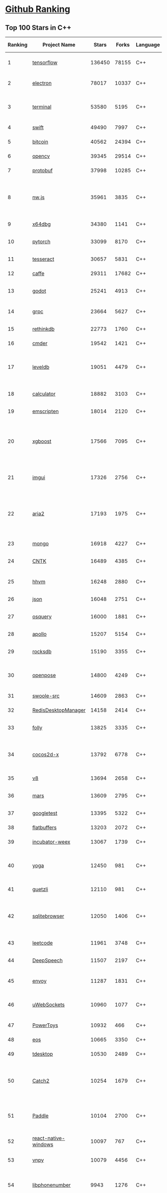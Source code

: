 [Github Ranking](../README.md)
==========

## Top 100 Stars in C\+\+

| Ranking | Project Name | Stars | Forks | Language | Open Issues | Description | Last Commit |
| ------- | ------------ | ----- | ----- | -------- | ----------- | ----------- | ----------- |
| 1 | [tensorflow](https://github.com/tensorflow/tensorflow) | 136450 | 78155 | C++ | 2960 | An Open Source Machine Learning Framework for Everyone | 2019-10-27T09:08:19Z |
| 2 | [electron](https://github.com/electron/electron) | 78017 | 10337 | C++ | 1203 | :electron: Build cross-platform desktop apps with JavaScript, HTML, and CSS | 2019-10-27T09:49:12Z |
| 3 | [terminal](https://github.com/microsoft/terminal) | 53580 | 5195 | C++ | 755 | The new Windows Terminal, and the original Windows console host - all in the same place! | 2019-10-27T10:54:43Z |
| 4 | [swift](https://github.com/apple/swift) | 49490 | 7997 | C++ | 593 | The Swift Programming Language | 2019-10-27T08:52:41Z |
| 5 | [bitcoin](https://github.com/bitcoin/bitcoin) | 40562 | 24394 | C++ | 1017 | Bitcoin Core integration/staging tree | 2019-10-27T10:16:06Z |
| 6 | [opencv](https://github.com/opencv/opencv) | 39345 | 29514 | C++ | 1780 | Open Source Computer Vision Library | 2019-10-27T00:14:24Z |
| 7 | [protobuf](https://github.com/protocolbuffers/protobuf) | 37998 | 10285 | C++ | 759 | Protocol Buffers - Google's data interchange format | 2019-10-25T23:56:03Z |
| 8 | [nw.js](https://github.com/nwjs/nw.js) | 35961 | 3835 | C++ | 745 | Call all Node.js modules directly from DOM/WebWorker and enable a new way of writing applications with all Web technologies. | 2019-10-23T02:54:36Z |
| 9 | [x64dbg](https://github.com/x64dbg/x64dbg) | 34380 | 1141 | C++ | 355 | An open-source x64/x32 debugger for windows. | 2019-10-23T10:22:49Z |
| 10 | [pytorch](https://github.com/pytorch/pytorch) | 33099 | 8170 | C++ | 4495 | Tensors and Dynamic neural networks in Python with strong GPU acceleration | 2019-10-27T10:18:06Z |
| 11 | [tesseract](https://github.com/tesseract-ocr/tesseract) | 30657 | 5831 | C++ | 227 | Tesseract Open Source OCR Engine (main repository) | 2019-10-24T16:44:41Z |
| 12 | [caffe](https://github.com/BVLC/caffe) | 29311 | 17682 | C++ | 1068 | Caffe: a fast open framework for deep learning. | 2019-10-27T10:31:28Z |
| 13 | [godot](https://github.com/godotengine/godot) | 25241 | 4913 | C++ | 5673 | Godot Engine – Multi-platform 2D and 3D game engine | 2019-10-27T09:35:32Z |
| 14 | [grpc](https://github.com/grpc/grpc) | 23664 | 5627 | C++ | 917 | The C based gRPC (C++, Python, Ruby, Objective-C, PHP, C#) | 2019-10-27T09:40:18Z |
| 15 | [rethinkdb](https://github.com/rethinkdb/rethinkdb) | 22773 | 1760 | C++ | 1461 | The open-source database for the realtime web. | 2019-10-26T00:57:42Z |
| 16 | [cmder](https://github.com/cmderdev/cmder) | 19542 | 1421 | C++ | 19 | Lovely console emulator package for Windows | 2019-10-23T02:44:19Z |
| 17 | [leveldb](https://github.com/google/leveldb) | 19051 | 4479 | C++ | 126 | LevelDB is a fast key-value storage library written at Google that provides an ordered mapping from string keys to string values. | 2019-10-22T10:47:14Z |
| 18 | [calculator](https://github.com/microsoft/calculator) | 18882 | 3103 | C++ | 131 | Windows Calculator: A simple yet powerful calculator that ships with Windows | 2019-10-27T05:08:08Z |
| 19 | [emscripten](https://github.com/emscripten-core/emscripten) | 18014 | 2120 | C++ | 729 | Emscripten: An LLVM-to-Web Compiler | 2019-10-26T12:02:48Z |
| 20 | [xgboost](https://github.com/dmlc/xgboost) | 17566 | 7095 | C++ | 185 | Scalable, Portable and Distributed Gradient Boosting (GBDT, GBRT or GBM) Library,  for Python, R, Java, Scala, C++ and more. Runs on single machine, Hadoop, Spark, Flink and DataFlow | 2019-10-26T09:51:36Z |
| 21 | [imgui](https://github.com/ocornut/imgui) | 17326 | 2756 | C++ | 448 | Dear ImGui: Bloat-free Immediate Mode Graphical User interface for C++ with minimal dependencies | 2019-10-25T13:38:35Z |
| 22 | [aria2](https://github.com/aria2/aria2) | 17193 | 1975 | C++ | 628 | aria2 is a lightweight multi-protocol & multi-source, cross platform download utility operated in command-line. It supports HTTP/HTTPS, FTP, SFTP, BitTorrent and Metalink. | 2019-10-14T04:07:10Z |
| 23 | [mongo](https://github.com/mongodb/mongo) | 16918 | 4227 | C++ | 40 | The MongoDB Database | 2019-10-26T20:08:18Z |
| 24 | [CNTK](https://github.com/microsoft/CNTK) | 16489 | 4385 | C++ | 785 | Microsoft Cognitive Toolkit (CNTK), an open source deep-learning toolkit | 2019-10-24T17:22:48Z |
| 25 | [hhvm](https://github.com/facebook/hhvm) | 16248 | 2880 | C++ | 874 | A virtual machine for executing programs written in Hack. | 2019-10-27T02:27:42Z |
| 26 | [json](https://github.com/nlohmann/json) | 16048 | 2751 | C++ | 46 | JSON for Modern C++ | 2019-10-23T19:41:20Z |
| 27 | [osquery](https://github.com/osquery/osquery) | 16000 | 1881 | C++ | 613 | SQL powered operating system instrumentation, monitoring, and analytics. | 2019-10-27T08:55:55Z |
| 28 | [apollo](https://github.com/ApolloAuto/apollo) | 15207 | 5154 | C++ | 468 | An open autonomous driving platform | 2019-10-26T22:11:29Z |
| 29 | [rocksdb](https://github.com/facebook/rocksdb) | 15190 | 3355 | C++ | 398 | A library that provides an embeddable, persistent key-value store for fast storage. | 2019-10-27T07:16:54Z |
| 30 | [openpose](https://github.com/CMU-Perceptual-Computing-Lab/openpose) | 14800 | 4249 | C++ | 28 | OpenPose: Real-time multi-person keypoint detection library for body, face, hands, and foot estimation | 2019-10-25T03:51:22Z |
| 31 | [swoole-src](https://github.com/swoole/swoole-src) | 14609 | 2863 | C++ | 62 | 🚀 Coroutine-based concurrency library for PHP | 2019-10-26T08:01:29Z |
| 32 | [RedisDesktopManager](https://github.com/uglide/RedisDesktopManager) | 14158 | 2414 | C++ | 31 | :wrench: Cross-platform GUI management tool for Redis | 2019-10-25T11:07:19Z |
| 33 | [folly](https://github.com/facebook/folly) | 13825 | 3335 | C++ | 190 | An open-source C++ library developed and used at Facebook. | 2019-10-27T07:24:30Z |
| 34 | [cocos2d-x](https://github.com/cocos2d/cocos2d-x) | 13792 | 6778 | C++ | 1352 | Cocos2d-x is a suite of open-source, cross-platform, game-development tools used by millions of developers all over the world. | 2019-10-25T20:53:16Z |
| 35 | [v8](https://github.com/v8/v8) | 13694 | 2658 | C++ | 1 | The official mirror of the V8 Git repository | 2019-10-10T17:52:03Z |
| 36 | [mars](https://github.com/Tencent/mars) | 13609 | 2795 | C++ | 123 | Mars is a cross-platform network component  developed by WeChat. | 2019-10-23T13:14:43Z |
| 37 | [googletest](https://github.com/google/googletest) | 13395 | 5322 | C++ | 125 | Googletest - Google Testing and Mocking Framework | 2019-10-27T10:18:47Z |
| 38 | [flatbuffers](https://github.com/google/flatbuffers) | 13203 | 2072 | C++ | 233 | FlatBuffers: Memory Efficient Serialization Library | 2019-10-26T23:48:23Z |
| 39 | [incubator-weex](https://github.com/apache/incubator-weex) | 13067 | 1739 | C++ | 128 | Apache Weex (Incubating) | 2019-10-25T06:29:08Z |
| 40 | [yoga](https://github.com/facebook/yoga) | 12450 | 981 | C++ | 224 | Yoga is a cross-platform layout engine which implements Flexbox. Follow https://twitter.com/yogalayout for updates. | 2019-10-24T21:46:31Z |
| 41 | [guetzli](https://github.com/google/guetzli) | 12110 | 981 | C++ | 117 | Perceptual JPEG encoder | 2019-10-25T12:45:03Z |
| 42 | [sqlitebrowser](https://github.com/sqlitebrowser/sqlitebrowser) | 12050 | 1406 | C++ | 375 | Official home of the DB Browser for SQLite (DB4S) project. Previously known as "SQLite Database Browser" and "Database Browser for SQLite". Website at:  | 2019-10-26T23:54:46Z |
| 43 | [leetcode](https://github.com/haoel/leetcode) | 11961 | 3748 | C++ | 50 | LeetCode Problems' Solutions  | 2019-10-09T17:20:46Z |
| 44 | [DeepSpeech](https://github.com/mozilla/DeepSpeech) | 11507 | 2197 | C++ | 106 | A TensorFlow implementation of Baidu's DeepSpeech architecture | 2019-10-26T10:04:15Z |
| 45 | [envoy](https://github.com/envoyproxy/envoy) | 11287 | 1831 | C++ | 596 | Cloud-native high-performance edge/middle/service proxy | 2019-10-27T07:28:24Z |
| 46 | [uWebSockets](https://github.com/uNetworking/uWebSockets) | 10960 | 1077 | C++ | 16 | Simple, secure & standards compliant web I/O for the most demanding of applications | 2019-10-26T14:27:07Z |
| 47 | [PowerToys](https://github.com/microsoft/PowerToys) | 10932 | 466 | C++ | 344 | Windows system utilities to maximize productivity | 2019-10-27T05:49:53Z |
| 48 | [eos](https://github.com/EOSIO/eos) | 10665 | 3350 | C++ | 264 | An open source smart contract platform  | 2019-10-25T22:29:51Z |
| 49 | [tdesktop](https://github.com/telegramdesktop/tdesktop) | 10530 | 2489 | C++ | 1155 | Telegram Desktop messaging app | 2019-10-21T18:29:51Z |
| 50 | [Catch2](https://github.com/catchorg/Catch2) | 10254 | 1679 | C++ | 224 | A modern, C++-native, header-only, test framework for unit-tests, TDD and BDD - using C++11, C++14, C++17 and later (or C++03 on the Catch1.x branch) | 2019-10-27T09:06:11Z |
| 51 | [Paddle](https://github.com/PaddlePaddle/Paddle) | 10104 | 2700 | C++ | 1625 | PArallel Distributed Deep LEarning （『飞桨』核心框架，高性能单机、分布式训练和跨平台部署） | 2019-10-27T10:14:48Z |
| 52 | [react-native-windows](https://github.com/microsoft/react-native-windows) | 10097 | 767 | C++ | 330 | A framework for building native Windows apps with React. | 2019-10-27T05:43:31Z |
| 53 | [vnpy](https://github.com/vnpy/vnpy) | 10079 | 4456 | C++ | 21 | 基于Python的开源量化交易平台开发框架 | 2019-10-27T01:42:19Z |
| 54 | [libphonenumber](https://github.com/google/libphonenumber) | 9943 | 1276 | C++ | 86 | Google's common Java, C++ and JavaScript library for parsing, formatting, and validating international phone numbers. | 2019-10-20T15:16:30Z |
| 55 | [LightGBM](https://github.com/microsoft/LightGBM) | 9788 | 2621 | C++ | 38 | A fast, distributed, high performance gradient boosting (GBT, GBDT, GBRT, GBM or MART) framework based on decision tree algorithms, used for ranking, classification and many other machine learning tasks. | 2019-10-27T01:23:11Z |
| 56 | [xbmc](https://github.com/xbmc/xbmc) | 9711 | 5202 | C++ | 588 | Kodi is an award-winning free and open source home theater/media center software and entertainment hub for digital media. With its beautiful interface and powerful skinning engine, it's available for Android, BSD, Linux, macOS, iOS and Windows. | 2019-10-27T04:09:36Z |
| 57 | [foundationdb](https://github.com/apple/foundationdb) | 9573 | 771 | C++ | 373 | FoundationDB - the open source, distributed, transactional key-value store | 2019-10-27T03:32:07Z |
| 58 | [Proton](https://github.com/ValveSoftware/Proton) | 9508 | 335 | C++ | 2123 | Compatibility tool for Steam Play based on Wine and additional components | 2019-10-09T21:23:03Z |
| 59 | [Karabiner-Elements](https://github.com/tekezo/Karabiner-Elements) | 9340 | 571 | C++ | 86 | Karabiner-Elements is a powerful utility for keyboard customization on macOS Sierra (10.12) or later. | 2019-10-22T07:46:08Z |
| 60 | [incubator-brpc](https://github.com/apache/incubator-brpc) | 9289 | 2229 | C++ | 187 | Industrial-grade RPC framework used throughout Baidu, with 1,000,000+ instances and thousands kinds of services, called "baidu-rpc" inside Baidu. | 2019-10-25T10:36:59Z |
| 61 | [openage](https://github.com/SFTtech/openage) | 9143 | 887 | C++ | 212 | Free (as in freedom) open source clone of the Age of Empires II engine :rocket: | 2019-10-27T05:51:36Z |
| 62 | [hardseed](https://github.com/yangyangwithgnu/hardseed) | 9129 | 1964 | C++ | 35 | SEX IS ZERO (0), so, who wanna be the ONE (1), aha? | 2018-08-25T17:29:23Z |
| 63 | [CRYENGINE](https://github.com/CRYTEK/CRYENGINE) | 9116 | 1787 | C++ | 72 | CRYENGINE is a powerful real-time game development platform created by Crytek. | 2019-10-25T14:45:57Z |
| 64 | [turicreate](https://github.com/apple/turicreate) | 9101 | 911 | C++ | 468 | Turi Create simplifies the development of custom machine learning models. | 2019-10-26T01:13:29Z |
| 65 | [AirSim](https://github.com/microsoft/AirSim) | 9068 | 2342 | C++ | 479 | Open source simulator for autonomous vehicles built on Unreal Engine / Unity, from Microsoft AI & Research | 2019-10-26T23:59:48Z |
| 66 | [openalpr](https://github.com/openalpr/openalpr) | 8912 | 2025 | C++ | 435 | Automatic License Plate Recognition library | 2019-10-21T07:15:01Z |
| 67 | [wkhtmltopdf](https://github.com/wkhtmltopdf/wkhtmltopdf) | 8795 | 1239 | C++ | 862 | Convert HTML to PDF using Webkit (QtWebKit) | 2019-08-30T15:40:36Z |
| 68 | [arangodb](https://github.com/arangodb/arangodb) | 8743 | 591 | C++ | 586 | 🥑 ArangoDB is a native multi-model database with flexible data models for documents, graphs, and key-values. Build high performance applications using a convenient SQL-like query language or JavaScript extensions. | 2019-10-25T17:47:34Z |
| 69 | [napajs](https://github.com/microsoft/napajs) | 8725 | 316 | C++ | 64 | Napa.js: a multi-threaded JavaScript runtime | 2018-10-30T21:08:57Z |
| 70 | [mosh](https://github.com/mobile-shell/mosh) | 8696 | 554 | C++ | 227 | Mobile Shell | 2019-10-17T14:29:31Z |
| 71 | [MMKV](https://github.com/Tencent/MMKV) | 8598 | 902 | C++ | 0 | An efficient, small mobile key-value storage framework developed by WeChat. Works on iOS, Android, macOS and Windows. | 2019-09-16T09:42:07Z |
| 72 | [ClickHouse](https://github.com/ClickHouse/ClickHouse) | 8593 | 1514 | C++ | 1142 | ClickHouse is a free analytic DBMS for big data | 2019-10-26T22:39:06Z |
| 73 | [yuzu](https://github.com/yuzu-emu/yuzu) | 8467 | 569 | C++ | 191 | Nintendo Switch Emulator | 2019-10-27T09:04:11Z |
| 74 | [navicat-keygen](https://github.com/DoubleLabyrinth/navicat-keygen) | 8452 | 2138 | C++ | 8 | A keygen for Navicat | 2019-10-03T07:34:10Z |
| 75 | [rapidjson](https://github.com/Tencent/rapidjson) | 8431 | 2300 | C++ | 392 | A fast JSON parser/generator for C++ with both SAX/DOM style API | 2019-10-21T18:39:29Z |
| 76 | [watchman](https://github.com/facebook/watchman) | 8396 | 656 | C++ | 90 | Watches files and records, or triggers actions, when they change.  | 2019-10-27T07:22:29Z |
| 77 | [Tasmota](https://github.com/arendst/Tasmota) | 8148 | 1919 | C++ | 4 | Provide ESP8266 based devices with Web, MQTT and OTA firmware using Arduino IDE or PlatformIO | 2019-10-27T10:13:30Z |
| 78 | [notepad-plus-plus](https://github.com/notepad-plus-plus/notepad-plus-plus) | 8117 | 2350 | C++ | 1046 | Notepad++ official repository | 2019-10-27T00:27:13Z |
| 79 | [dlib](https://github.com/davisking/dlib) | 8092 | 2410 | C++ | 43 | A toolkit for making real world machine learning and data analysis applications in C++ | 2019-10-25T00:21:51Z |
| 80 | [interview](https://github.com/huihut/interview) | 8020 | 2564 | C++ | 2 | 📚 C/C++ 技术面试基础知识总结，包括语言、程序库、数据结构、算法、系统、网络、链接装载库等知识及面试经验、招聘、内推等信息。 | 2019-10-23T18:21:03Z |
| 81 | [Magisk](https://github.com/topjohnwu/Magisk) | 7992 | 1248 | C++ | 24 | A Magic Mask to Alter Android System Systemless-ly | 2019-10-27T01:11:39Z |
| 82 | [filament](https://github.com/google/filament) | 7968 | 552 | C++ | 70 | Filament is a real-time physically based rendering engine for Android, iOS, Windows, Linux, macOS and WASM/WebGL | 2019-10-25T22:25:22Z |
| 83 | [faiss](https://github.com/facebookresearch/faiss) | 7927 | 1454 | C++ | 69 | A library for efficient similarity search and clustering of dense vectors. | 2019-10-23T15:10:41Z |
| 84 | [Tars](https://github.com/TarsCloud/Tars) | 7765 | 1877 | C++ | 46 | Tars is a high-performance RPC framework based on name service and Tars protocol, also integrated administration platform, and implemented hosting-service via flexible schedule. | 2019-10-22T07:10:46Z |
| 85 | [horovod](https://github.com/horovod/horovod) | 7748 | 1210 | C++ | 442 | Distributed training framework for TensorFlow, Keras, PyTorch, and Apache MXNet. | 2019-10-26T21:06:58Z |
| 86 | [robomongo](https://github.com/Studio3T/robomongo) | 7671 | 661 | C++ | 652 | Native cross-platform MongoDB management tool | 2019-09-09T15:41:28Z |
| 87 | [libfacedetection](https://github.com/ShiqiYu/libfacedetection) | 7623 | 2162 | C++ | 55 | An open source library for face detection in images. The face detection speed can reach 1500FPS.  | 2019-09-24T02:17:18Z |
| 88 | [tinyrenderer](https://github.com/ssloy/tinyrenderer) | 7616 | 630 | C++ | 6 | A brief computer graphics / rendering course | 2019-02-20T13:41:57Z |
| 89 | [devilution](https://github.com/diasurgical/devilution) | 7571 | 909 | C++ | 85 | Diablo devolved - magic behind the 1996 computer game | 2019-10-25T22:45:22Z |
| 90 | [simdjson](https://github.com/lemire/simdjson) | 7549 | 417 | C++ | 62 | Parsing gigabytes of JSON per second  | 2019-10-27T00:17:00Z |
| 91 | [ncnn](https://github.com/Tencent/ncnn) | 7502 | 1982 | C++ | 145 | ncnn is a high-performance neural network inference framework optimized for the mobile platform | 2019-10-27T10:55:19Z |
| 92 | [OpenRCT2](https://github.com/OpenRCT2/OpenRCT2) | 7462 | 841 | C++ | 1282 | An open source re-implementation of RollerCoaster Tycoon 2 🎢 | 2019-10-27T04:00:25Z |
| 93 | [solidity](https://github.com/ethereum/solidity) | 7354 | 2044 | C++ | 699 | Solidity, the Contract-Oriented Programming Language | 2019-10-26T20:52:43Z |
| 94 | [qBittorrent](https://github.com/qbittorrent/qBittorrent) | 7334 | 1286 | C++ | 2678 | qBittorrent BitTorrent client | 2019-10-27T06:35:13Z |
| 95 | [openFrameworks](https://github.com/openframeworks/openFrameworks) | 7297 | 2320 | C++ | 908 | openFrameworks is a community-developed cross platform toolkit for creative coding in C++. | 2019-10-26T15:03:49Z |
| 96 | [zeal](https://github.com/zealdocs/zeal) | 7284 | 566 | C++ | 138 | Offline documentation browser inspired by Dash | 2019-10-18T05:07:03Z |
| 97 | [shadowsocks-qt5](https://github.com/shadowsocks/shadowsocks-qt5) | 7238 | 2235 | C++ | 72 | A cross-platform shadowsocks GUI client | 2019-01-01T20:28:17Z |
| 98 | [aseprite](https://github.com/aseprite/aseprite) | 7181 | 730 | C++ | 736 | Animated sprite editor & pixel art tool (Windows, macOS, Linux) | 2019-10-26T16:25:21Z |
| 99 | [rpcs3](https://github.com/RPCS3/rpcs3) | 7159 | 1209 | C++ | 511 | PS3 emulator/debugger | 2019-10-27T10:24:17Z |
| 100 | [spdlog](https://github.com/gabime/spdlog) | 7031 | 1539 | C++ | 21 | Fast C++ logging library. | 2019-10-25T19:22:59Z |

